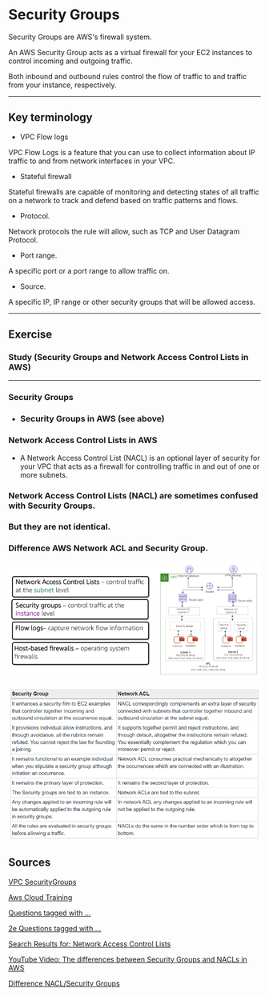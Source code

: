 # Security Groups

Security Groups are AWS's firewall system.

An AWS Security Group acts as a virtual firewall for your EC2 instances to control incoming and outgoing traffic. 

Both inbound and outbound rules control the flow of traffic to and traffic from your instance, respectively.

----

## Key terminology

- VPC Flow logs

VPC Flow Logs is a feature that you can use to collect information about IP traffic to and from network interfaces in your VPC.

- Stateful firewall

Stateful firewalls are capable of monitoring and detecting states of all traffic on a network to track and defend based on traffic patterns and flows.

- Protocol. 

Network protocols the rule will allow, such as TCP and User Datagram Protocol.

- Port range. 

A specific port or a port range to allow traffic on.

- Source. 

A specific IP, IP range or other security groups that will be allowed access.

----

## Exercise

### Study (Security Groups and Network Access Control Lists in AWS)
----

### Security Groups

- ### Security Groups in AWS (see above)

### Network Access Control Lists in AWS

- A Network Access Control List (NACL) is an optional layer of security for your VPC that acts as a firewall for controlling traffic in and out of one or more subnets. 

### Network Access Control Lists (NACL) are sometimes confused with Security Groups. 

### But they are not identical.

### Difference AWS Network ACL and Security Group.

![Difference](../00_includes/AWS-08%20Security%20Groups/Difference.PNG)

![Difference2](../00_includes/AWS-08%20Security%20Groups/Difference2.PNG)



## Sources

[VPC SecurityGroups](https://docs.aws.amazon.com/de_de/vpc/latest/userguide/VPC_SecurityGroups.html)

[Aws Cloud Training](https://acloudguru.com/content/aws-cloud-training-b2b?utm_campaign=16247388924&utm_source=google&utm_medium=cpc&utm_content=582724892537&utm_term=p_aws%20security&adgroupid=133878634736&gclid=CjwKCAjwyryUBhBSEiwAGN5OCLh8vjqUO8tjAL5qPZGwCfc9Z6PUpNchgpYUPGN6Rs-YXMrgK5igmhoCarUQAvD_BwE)

[Questions tagged with ...](https://repost.aws/tags/TATGuEiYydTVCPMhSnXFN6gA?forumID=58)

[2e Questions tagged with ...](https://repost.aws/search/questions?globalSearch=Security+Groups)

[Search Results for: Network Access Control Lists](https://repost.aws/search/questions?globalSearch=Network+Access+Control+Lists)

[YouTube Video: The differences between Security Groups and NACLs in AWS](https://www.youtube.com/watch?v=Oge3ZfOL0jk)

[Difference NACL/Security Groups](https://premaseem.wordpress.com/2021/03/05/difference-between-aws-network-acl-and-security-group/)
